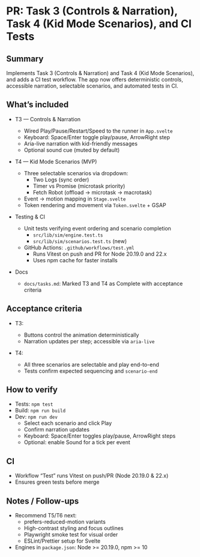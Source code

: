 # PR: Task 3 (Controls & Narration), Task 4 (Kid Mode Scenarios), and CI Tests

## Summary

Implements Task 3 (Controls & Narration) and Task 4 (Kid Mode Scenarios), and adds a CI test workflow. The app now offers deterministic controls, accessible narration, selectable scenarios, and automated tests in CI.

## What’s included

- T3 — Controls & Narration
  - Wired Play/Pause/Restart/Speed to the runner in `App.svelte`
  - Keyboard: Space/Enter toggle play/pause, ArrowRight step
  - Aria-live narration with kid-friendly messages
  - Optional sound cue (muted by default)

- T4 — Kid Mode Scenarios (MVP)
  - Three selectable scenarios via dropdown:
    - Two Logs (sync order)
    - Timer vs Promise (microtask priority)
    - Fetch Robot (offload → microtask → macrotask)
  - Event → motion mapping in `Stage.svelte`
  - Token rendering and movement via `Token.svelte` + GSAP

- Testing & CI
  - Unit tests verifying event ordering and scenario completion
    - `src/lib/sim/engine.test.ts`
    - `src/lib/sim/scenarios.test.ts` (new)
  - GitHub Actions: `.github/workflows/test.yml`
    - Runs Vitest on push and PR for Node 20.19.0 and 22.x
    - Uses npm cache for faster installs

- Docs
  - `docs/tasks.md`: Marked T3 and T4 as Complete with acceptance criteria

## Acceptance criteria

- T3:
  - Buttons control the animation deterministically
  - Narration updates per step; accessible via `aria-live`

- T4:
  - All three scenarios are selectable and play end-to-end
  - Tests confirm expected sequencing and `scenario-end`

## How to verify

- Tests: `npm test`
- Build: `npm run build`
- Dev: `npm run dev`
  - Select each scenario and click Play
  - Confirm narration updates
  - Keyboard: Space/Enter toggles play/pause, ArrowRight steps
  - Optional: enable Sound for a tick per event

## CI

- Workflow “Test” runs Vitest on push/PR (Node 20.19.0 & 22.x)
- Ensures green tests before merge

## Notes / Follow-ups

- Recommend T5/T6 next:
  - prefers-reduced-motion variants
  - High-contrast styling and focus outlines
  - Playwright smoke test for visual order
  - ESLint/Prettier setup for Svelte
- Engines in `package.json`: Node >= 20.19.0, npm >= 10
